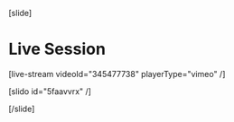 [slide]
# Live Session

[live-stream videoId="345477738" playerType="vimeo" /]

[slido id="5faavvrx" /]

[/slide]